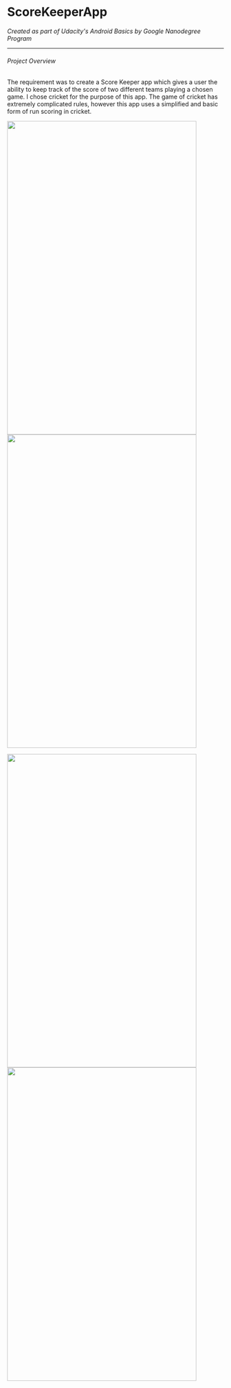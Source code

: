 # ScoreKeeperApp
*Created as part of Udacity's Android Basics by Google Nanodegree Program*
_______________

###### Project Overview
The requirement was to create a Score Keeper app which gives a user the ability to keep track of the score of two different teams 
playing a chosen game. I chose cricket for the purpose of this app. The game of cricket has extremely complicated rules, however this app
uses a simplified and basic form of run scoring in cricket. 

<img src="https://user-images.githubusercontent.com/22053146/29126454-4e2628c8-7d16-11e7-85ae-5dee2d013a03.png" 
data-canonical-src="https://user-images.githubusercontent.com/22053146/29126454-4e2628c8-7d16-11e7-85ae-5dee2d013a03.png" 
width="440" height="727" /> 
<img src="https://user-images.githubusercontent.com/22053146/29126483-636ff632-7d16-11e7-98f5-09e20746f26b.png" 
data-canonical-src="https://user-images.githubusercontent.com/22053146/29126483-636ff632-7d16-11e7-98f5-09e20746f26b.png" 
width="440" height="727" />

<img src="https://user-images.githubusercontent.com/22053146/29126505-7617b086-7d16-11e7-88bd-87cf9d7360e9.png" 
data-canonical-src="https://user-images.githubusercontent.com/22053146/29126505-7617b086-7d16-11e7-88bd-87cf9d7360e9.png" 
width="440" height="727" /> 
<img src="https://user-images.githubusercontent.com/22053146/29126604-bae1b4aa-7d16-11e7-9817-753315932838.png" 
data-canonical-src="https://user-images.githubusercontent.com/22053146/29126604-bae1b4aa-7d16-11e7-9817-753315932838.png" 
width="440" height="727" />
